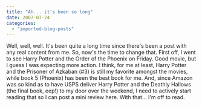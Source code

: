 ```yaml
---
title: "Ah... it's been so long"
date: 2007-07-24
categories: 
  - "imported-blog-posts"
---
```


Well, well, well. It's been quite a long time since there's been a post with any real content from me. So, now's the time to change that. First off, I went to see Harry Potter and the Order of the Phoenix on Friday. Good movie, but I guess I was expecting more action. I think, for me at least, Harry Potter and the Prisoner of Azkaban (#3) is still my favorite amongst the movies, while book 5 (Phoenix) has been the best book for me. And, since Amazon was so kind as to have USPS deliver Harry Potter and the Deathly Hallows (the final book, eep!) to my door over the weekend, I need to actively start reading that so I can post a mini review here. With that... I'm off to read.
